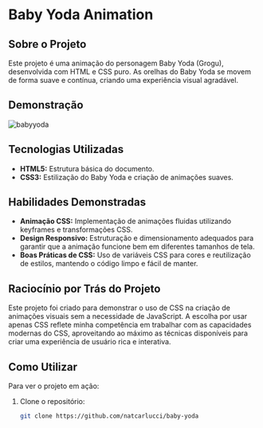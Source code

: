 # Baby Yoda Animation

## Sobre o Projeto

Este projeto é uma animação do personagem Baby Yoda (Grogu), desenvolvida com HTML e CSS puro. As orelhas do Baby Yoda se movem de forma suave e contínua, criando uma experiência visual agradável. 

## Demonstração

![babyyoda](https://github.com/user-attachments/assets/3c9315f4-65c7-44da-bc57-adde447ae218)

## Tecnologias Utilizadas

- **HTML5:** Estrutura básica do documento.
- **CSS3:** Estilização do Baby Yoda e criação de animações suaves.

## Habilidades Demonstradas

- **Animação CSS:** Implementação de animações fluidas utilizando keyframes e transformações CSS.
- **Design Responsivo:** Estruturação e dimensionamento adequados para garantir que a animação funcione bem em diferentes tamanhos de tela.
- **Boas Práticas de CSS:** Uso de variáveis CSS para cores e reutilização de estilos, mantendo o código limpo e fácil de manter.

## Raciocínio por Trás do Projeto

Este projeto foi criado para demonstrar o uso de CSS na criação de animações visuais sem a necessidade de JavaScript. A escolha por usar apenas CSS reflete minha competência em trabalhar com as capacidades modernas do CSS, aproveitando ao máximo as técnicas disponíveis para criar uma experiência de usuário rica e interativa.

## Como Utilizar

Para ver o projeto em ação:

1. Clone o repositório:
   ```bash
   git clone https://github.com/natcarlucci/baby-yoda
